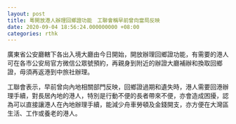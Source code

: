 ```yaml
---
layout: post
title: 粵開放港人辦理回鄉證功能　工聯會稱早前曾向當局反映
date: 2020-09-04 18:56:24.000000000 +08:00
categories: rthk
---
```


廣東省公安廳轄下各出入境大廳由今日開始，開放辦理回鄉證功能，有需要的港人可在各市公安局官方微信公眾號預約，再親身到附近的辦證大廳補辦和換取回鄉證，毋須再返港到中旅社辦理。

工聯會表示，早前曾向內地相關部門反映，回鄉證過期和遺失時，港人需要回港辦理手續，對長居內地的港人，特別是行動不便的長者帶來不便，亦會造成困擾，認為可以直接讓港人在內地辦理手續，能減少舟車勞頓及金錢開支，亦方便在大灣區生活、工作或養老的港人。
